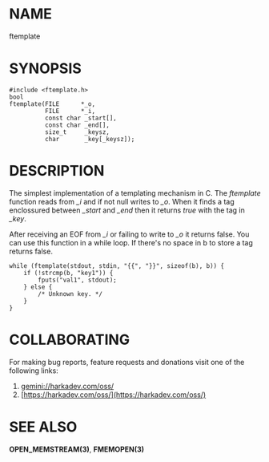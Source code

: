 # NAME

ftemplate

# SYNOPSIS

    #include <ftemplate.h>
    bool
    ftemplate(FILE      *_o,
              FILE      *_i,
              const char _start[],
              const char _end[],
              size_t     _keysz,
              char       _key[_keysz]);

# DESCRIPTION

The simplest implementation of a templating mechanism in C. The *ftemplate* function reads
from *_i* and if not null writes to *_o*. When it finds a tag enclossured between *_start*
and *_end* then it returns *true* with the tag in *_key*.

After receiving an EOF from *_i* or failing to write to *_o* it returns false. You can use
this function in a while loop. If there's no space in b to store a tag returns false.


    while (ftemplate(stdout, stdin, "{{", "}}", sizeof(b), b)) {
        if (!strcmp(b, "key1")) {
            fputs("val1", stdout);
        } else {
            /* Unknown key. */
        }
    }

# COLLABORATING

For making bug reports, feature requests and donations visit one of the
following links:

1. [gemini://harkadev.com/oss/](gemini://harkadev.com/oss/)
2. [https://harkadev.com/oss/](https://harkadev.com/oss/)

# SEE ALSO

**OPEN_MEMSTREAM(3)**, **FMEMOPEN(3)**

